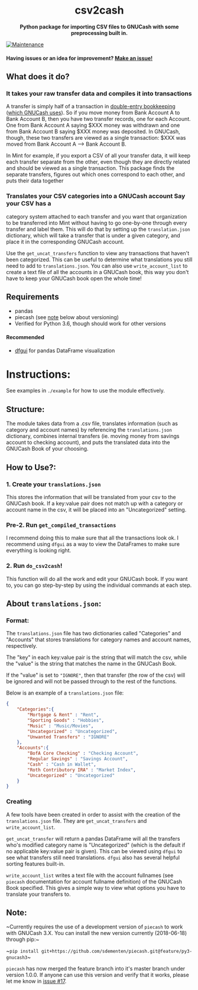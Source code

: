 <h1 align="center">csv2cash</h1>
<p align="center"><strong>Python package for importing CSV files to GNUCash with some preprocessing built in.</strong></p>

[![Maintenance](https://img.shields.io/badge/Maintained%3F-yes-green.svg)](https://github.com/u2berggeist/csv2cash/graphs/commit-activity)

#### Having issues or an idea for improvement? [Make an issue!](https://github.com/u2berggeist/csv2cash/issues)

## What does it do?

### It takes your raw transfer data and compiles it into transactions

A transfer is simply half of a transaction in [double-entry
bookkeeping](https://en.wikipedia.org/wiki/Double-entry_bookkeeping_system)
([which GNUCash uses](https://www.gnucash.org/features.phtml#main-feat)). So if
you move money from Bank Account A to Bank Account B, then you have two
transfer records, one for each Account. One from Bank Account A saying $XXX
money was withdrawn and one from Bank Account B saying $XXX money was
deposited. In GNUCash, though, these two transfers are viewed as a single
transaction: $XXX was moved from Bank Account A --> Bank Account B.

In Mint for example, if you export a CSV of all your transfer data, it will
keep each transfer separate from the other, even though they are directly
related and should be viewed as a single transaction. This package finds the
separate transfers, figures out which ones correspond to each other, and puts
their data together

### Translates your CSV categories into a GNUCash account Say your CSV has a

category system attached to each transfer and you want that organization to be
transferred into Mint without having to go one-by-one through every transfer
and label them. This will do that by setting up the `translation.json`
dictionary, which will take a transfer that is under a given category, and
place it in the corresponding GNUCash account.

Use the `get_uncat_transfers` function to view any transactions that haven't
been categorized. This can be useful to determine what translations you still
need to add to `translations.json`. You can also use `write_account_list` to
create a text file of all the accounts in a GNUCash book, this way you don't
have to keep your GNUCash book open the whole time!

## Requirements

- pandas
- piecash (see [note](#note) below about versioning)
- Verified for Python 3.6, though should work for other versions

#### Recommended

- [dfgui](https://github.com/bluenote10/PandasDataFrameGUI) for pandas DataFrame visualization

# Instructions:

See examples in `./example` for how to use the module effectively.

## Structure:

The module takes data from a .csv file, translates information (such as
category and account names) by referencing the `translations.json` dictionary,
combines internal transfers (ie. moving money from savings account to checking
account), and puts the translated data into the GNUCash Book of your choosing.

## How to Use?:

### 1. Create your `translations.json`

This stores the information that will be translated from your csv to the
GNUCash book. If a key:value pair does not match up with a category or account
name in the csv, it will be placed into an "Uncategorized" setting.

### Pre-2. Run `get_compiled_transactions`

I recommend doing this to make sure that all the transactions look ok. I
recommend using `dfgui` as a way to view the DataFrames to make sure everything
is looking right.

### 2. Run `do_csv2cash`!

This function will do all the work and edit your GNUCash book. If you want to,
you can go step-by-step by using the individual commands at each step. 

## About `translations.json`:

### Format:

The `translations.json` file has two dictionaries called "Categories" and
"Accounts" that stores translations for category names and account names,
respectively.

The "key" in each key:value pair is the string that will match the csv, while
the "value" is the string that matches the name in the GNUCash Book.

If the "value" is set to `"IGNORE"`, then that transfer (the row of the csv)
will be ignored and will not be passed through to the rest of the functions.

Below is an example of a `translations.json` file:

```json
{
    "Categories":{
        "Mortgage & Rent" : "Rent",
        "Sporting Goods" : "Hobbies",
        "Music" : "Music/Movies",
        "Uncategorized" : "Uncategorized",
        "Unwanted Transfers" : "IGNORE"
    },
    "Accounts":{
        "BofA Core Checking" : "Checking Account",
        "Regular Savings" : "Savings Account",
        "Cash" : "Cash in Wallet",
        "Roth Contributory IRA" : "Market Index",
        "Uncategorized" : "Uncategorized"
    }
}
```

### Creating

A few tools have been created in order to assist with the creation of the
`translations.json` file. They are `get_uncat_transfers` and
`write_account_list`. 

`get_uncat_transfer` will return a pandas DataFrame will all the transfers
who's modified category name is "Uncategorized" (which is the default if no
applicable key:value pair is given). This can be viewed using `dfgui` to see
what transfers still need translations. `dfgui` also has several helpful
sorting features built-in.

`write_account_list` writes a text file with the account fullnames (see
`piecash` documentation for account fullname definition) of the GNUCash Book
specified. This gives a simple way to view what options you have to translate
your transfers to.

## Note:

~Currently requires the use of a development version of `piecash` to work with
GNUCash 3.X. You can install the new version currently (2018-06-18) through
pip:~

~`pip install git+https://github.com/sdementen/piecash.git@feature/py3-gnucash3`~

`piecash` has now merged the feature branch into it's master branch under
version 1.0.0. If anyone can use this version and verify that it works, please
let me know in [issue #17](https://github.com/jrwrigh/csv2cash/issues/17).

